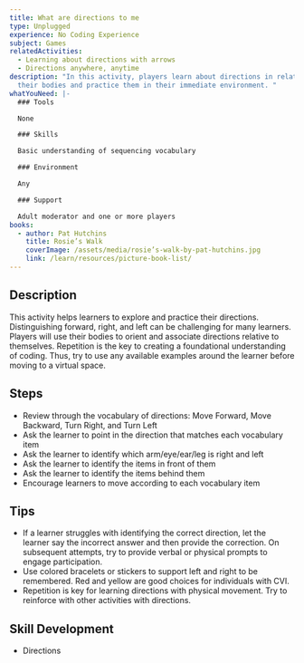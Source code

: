 ```yaml
---
title: What are directions to me
type: Unplugged
experience: No Coding Experience
subject: Games
relatedActivities:
  - Learning about directions with arrows
  - Directions anywhere, anytime
description: "In this activity, players learn about directions in relation to
  their bodies and practice them in their immediate environment. "
whatYouNeed: |-
  ### Tools

  None

  ### Skills

  Basic understanding of sequencing vocabulary

  ### Environment

  Any

  ### Support

  Adult moderator and one or more players
books:
  - author: Pat Hutchins
    title: Rosie’s Walk
    coverImage: /assets/media/rosie’s-walk-by-pat-hutchins.jpg
    link: /learn/resources/picture-book-list/
---
```

## Description

This activity helps learners to explore and practice their directions. Distinguishing forward, right, and left can be challenging for many learners. Players will use their bodies to orient and associate directions relative to themselves. Repetition is the key to creating a foundational understanding of coding. Thus, try to use any available examples around the learner before moving to a virtual space.

## Steps

* Review through the vocabulary of directions: Move Forward, Move Backward, Turn Right, and Turn Left
* Ask the learner to point in the direction that matches each vocabulary item
* Ask the learner to identify which arm/eye/ear/leg is right and left
* Ask the learner to identify the items in front of them 
* Ask the learner to identify the items behind them 
* Encourage learners to move according to each vocabulary item

## Tips

* If a learner struggles with identifying the correct direction, let the learner say the incorrect answer and then provide the correction. On subsequent attempts, try to provide verbal or physical prompts to engage participation.
* Use colored bracelets or stickers to support left and right to be remembered. Red and yellow are good choices for individuals with CVI.
* Repetition is key for learning directions with physical movement. Try to reinforce with other activities with directions.

## Skill Development

* Directions